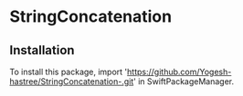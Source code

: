 # StringConcatenation 

## Installation
To install this package, import 'https://github.com/Yogesh-hastree/StringConcatenation-.git' in SwiftPackageManager.
